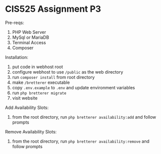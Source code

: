 # CIS525 Assignment P3

Pre-reqs:
1. PHP Web Server
2. MySql or MariaDB
3. Terminal Access
4. Composer

Installation:
1. put code in webhost root
2. configure webhost to use `/public` as the web directory
3. run `composer install` from root directory
4. make `/bretterer` executable
5. copy `.env.example` to `.env` and update environment variables
6. run `php bretterer migrate`
7. visit website


Add Availability Slots:
1. from the root directory, run `php bretterer availability:add` and follow prompts

Remove Availability Slots:
1. from the root directory, run `php bretterer availability:remove` and follow prompts

